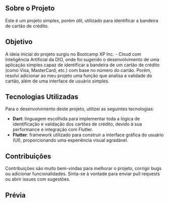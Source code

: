 ## Sobre o Projeto

Este é um projeto simples, porém útil, utilizado para identificar a bandeira de cartão de crédito.

## Objetivo 

A ideia inicial do projeto surgiu no Bootcamp XP Inc. - Cloud com Inteligência Artificial da DIO, onde foi sugerido o desenvolvimento de uma aplicação simples capaz de identificar a bandeira de um cartão de crédito (como Visa, MasterCard, etc.) com base no número do cartão. Porém, resolvi adicionar ao meu projeto uma função que analisa a validade do cartão, além de uma interface de usuário simples.

## Tecnologias Utilizadas

Para o desenvolvimento deste projeto, utilizei as seguintes tecnologias:
- **Dart**: linguagem escolhida para implementar toda a lógica de identificação e validação dos cartões de crédito, devido à sua performance e integração com Flutter.
- **Flutter**: framework utilizado para construir a interface gráfica do usuário (UI), proporcionando uma experiência visual agradável.

## Contribuições

Contribuições são muito bem-vindas para melhorar o projeto, corrigir bugs ou adicionar funcionalidades. Sinta-se à vontade para enviar pull requests ou abrir issues com sugestões.

## Prévia
